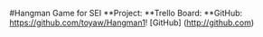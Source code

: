 #Hangman Game for SEI
**Project:
**Trello Board:
**GitHub: https://github.com/toyaw/Hangman1!
[GitHub] (http://github.com)





